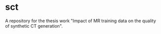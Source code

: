 # sct
A repository for the thesis work "Impact of MR training data on the quality of synthetic CT generation".
